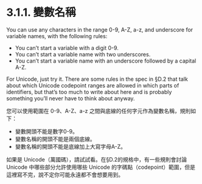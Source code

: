 # 3.1.1. 變數名稱

You can use any characters in the range 0-9, A-Z, a-z, and underscore for variable names, with the following rules:

* You can’t start a variable with a digit 0-9.
* You can’t start a variable name with two underscores.
* You can’t start a variable name with an underscore followed by a capital A-Z.

For Unicode, just try it. There are some rules in the spec in §D.2 that talk about which Unicode codepoint ranges are allowed in which parts of identifiers, but that’s too much to write about here and is probably something you’ll never have to think about anyway.

您可以使用範圍在 0-9、A-Z、a-z 之間與底線的任何字元作為變數名稱，規則如下：

* 變數開頭不能是數字0-9。
* 變數名稱的開頭不能是兩個底線。
* 變數名稱的開頭不能是底線加上大寫字母A-Z。

如果是 Unicode（萬國碼），請試試看。在§D.2的規格中，有一些規則會討論 Unicode 中哪些部分允許使用哪些 Unicode 的字碼點（codepoint）範圍，但是這裡寫不完，說不定你可能永遠都不會想要用到。
